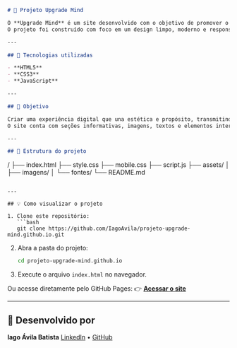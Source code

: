 
```markdown
# 💭 Projeto Upgrade Mind

O **Upgrade Mind** é um site desenvolvido com o objetivo de promover o autoconhecimento, a saúde mental e o bem-estar.  
O projeto foi construído com foco em um design limpo, moderno e responsivo, proporcionando uma navegação agradável e intuitiva para o usuário.

---

## 🚀 Tecnologias utilizadas

- **HTML5**
- **CSS3**
- **JavaScript**

---

## 🎯 Objetivo

Criar uma experiência digital que una estética e propósito, transmitindo leveza e clareza nas informações apresentadas.  
O site conta com seções informativas, imagens, textos e elementos interativos, tudo pensado para reforçar a mensagem principal do projeto: o desenvolvimento pessoal e mental.

---

## 🧩 Estrutura do projeto

```

/
├── index.html
├── style.css
├── mobile.css
├── script.js
├── assets/
│   ├── imagens/
│   └── fontes/
└── README.md

````

---

## 💡 Como visualizar o projeto

1. Clone este repositório:
   ```bash
   git clone https://github.com/IagoAvila/projeto-upgrade-mind.github.io.git
````

2. Abra a pasta do projeto:

   ```bash
   cd projeto-upgrade-mind.github.io
   ```
3. Execute o arquivo `index.html` no navegador.

Ou acesse diretamente pelo GitHub Pages:
👉 **[Acessar o site](https://iagoavila.github.io/projeto-upgrade-mind.github.io/)**

---

## 🧠 Desenvolvido por

**Iago Ávila Batista**
[LinkedIn](https://linkedin.com/in/iago-ávila-batista) • [GitHub](https://github.com/IagoAvila)


